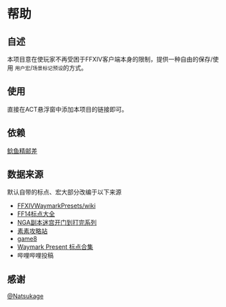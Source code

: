 # 帮助

## 自述

本项目意在使玩家不再受困于FFXIV客户端本身的限制，提供一种自由的保存/使用 `用户宏`/`场景标记预设`的方式。

## 使用

直接在ACT悬浮窗中添加本项目的链接即可。

## 依赖

[鲶鱼精邮差](https://github.com/Natsukage/PostNamazu/releases)

## 数据来源

默认自带的标点、宏大部分改编于以下来源

* [FFXIVWaymarkPresets/wiki](https://github.com/Em-Six/FFXIVWaymarkPresets/wiki)
* [FF14标点大全](https://docs.qq.com/sheet/DY0ttR2xQT1Vjc2V4?tab=BB08J2)
* [NGA副本迷宫开门到打完系列](https://nga.178.com/read.php?pid=369819381)
* [素素攻略站](https://www.ffxiv.cn/v2/)
* [game8](https://game8.jp/ff14/)
* [Waymark Present 标点合集](https://bbs.tggfl.com/topic/223/ff14%E5%8D%AB%E6%9C%88-waymark-present-%E6%A0%87%E7%82%B9%E5%90%88%E9%9B%86)
* 哔哩哔哩投稿

## 感谢

[@Natsukage](https://github.com/Natsukage)
